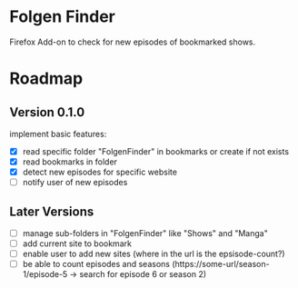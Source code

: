 # Folgen Finder

Firefox Add-on to check for new episodes of bookmarked shows.

# Roadmap

## Version 0.1.0

implement basic features:

- [x] read specific folder "FolgenFinder" in bookmarks or create if not exists
- [x] read bookmarks in folder
- [x] detect new episodes for specific website
- [ ] notify user of new episodes

## Later Versions

- [ ] manage sub-folders in "FolgenFinder" like "Shows" and "Manga"
- [ ] add current site to bookmark
- [ ] enable user to add new sites (where in the url is the epsisode-count?)
- [ ] be able to count episodes and seasons (https://some-url/season-1/episode-5 -> search for episode 6 or season 2)
